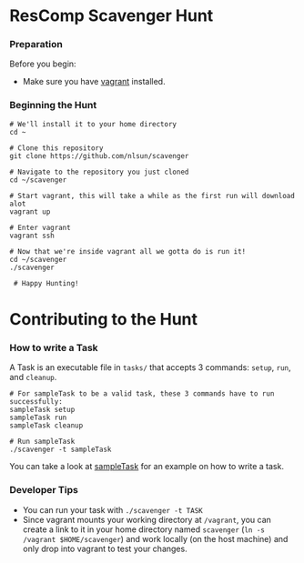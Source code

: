 # ResComp Scavenger Hunt

### Preparation

Before you begin:
* Make sure you have [vagrant](https://www.vagrantup.com/) installed.

### Beginning the Hunt
```
# We'll install it to your home directory
cd ~

# Clone this repository
git clone https://github.com/nlsun/scavenger

# Navigate to the repository you just cloned
cd ~/scavenger

# Start vagrant, this will take a while as the first run will download alot
vagrant up

# Enter vagrant
vagrant ssh

# Now that we're inside vagrant all we gotta do is run it!
cd ~/scavenger
./scavenger

 # Happy Hunting!
```

# Contributing to the Hunt

### How to write a Task

A Task is an executable file in `tasks/` that accepts 3 commands:
`setup`, `run`, and `cleanup`.

```
# For sampleTask to be a valid task, these 3 commands have to run successfully:
sampleTask setup
sampleTask run 
sampleTask cleanup

# Run sampleTask
./scavenger -t sampleTask
```

You can take a look at [sampleTask](tasks/sampleTask) for an example on how
to write a task.

### Developer Tips

* You can run your task with `./scavenger -t TASK`
* Since vagrant mounts your working directory at `/vagrant`, you can create
a link to it in your home directory named `scavenger` (`ln -s /vagrant
$HOME/scavenger`) and work locally (on the host machine) and only drop into
vagrant to test your changes.
